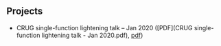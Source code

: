 ## Projects

* CRUG single-function lightening talk – Jan 2020 ([PDF](CRUG single-function lightening talk - Jan 2020.pdf), [pdf](crug_jan_2020.pdf))
